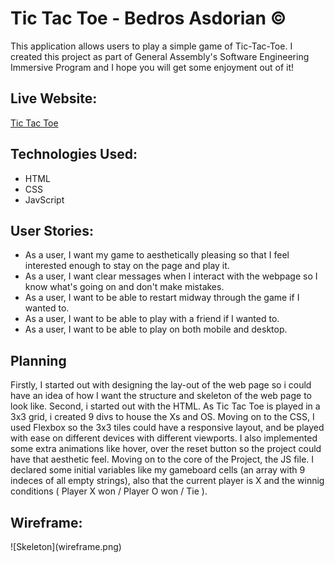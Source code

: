 **<h1>Tic Tac Toe -  Bedros Asdorian © </h1>**
This application allows users to play a simple game of Tic-Tac-Toe. I created this project as part of General Assembly's Software Engineering Immersive Program and I hope you will get some enjoyment out of it!
**<h2>Live Website:</h2>**
  <a href="https://pages.git.generalassemb.ly/bedrosasdorian/Project01/">Tic Tac Toe</a>
**<h2>Technologies Used:</h2>**
  <ul>
  <li>HTML</li>
  <li>CSS</li>
  <li>JavScript</li>
  </ul>
<h2>User Stories:</h2>
  <ul>
  <li>As a user, I want my game to aesthetically pleasing so that I feel interested enough to stay on the page and play it.</li>
  <li>As a user, I want clear messages when I interact with the webpage so I know what's going on and don't make mistakes.</li>
  <li>As a user, I want to be able to restart midway through the game if I wanted to.</li>
  <li>As a user, I want to be able to play with a friend if I wanted to.</li>
  <li>As a user, I want to be able to play on both mobile and desktop.</li>
  </ul>
<h2>Planning</h2>
Firstly, I started out with designing the lay-out of the web page so i could have an idea of how I want the structure and skeleton of the web page to look like. Second, i started out with the HTML. As Tic Tac Toe is played in a 3x3 grid, i created 9 divs to house the Xs and OS. Moving on to the CSS, I used Flexbox so the 3x3 tiles could have a responsive layout, and be played with ease on different devices with different viewports. I also implemented some extra animations like hover, over the reset button so the project could have that aesthetic feel. Moving on to the core of the Project, the JS file. I declared some initial variables like my gameboard cells (an array with 9 indeces of all empty strings), also that the current player is X and the winnig conditions ( Player X won / Player O won / Tie ).
<h2>Wireframe:</h2>
![Skeleton](wireframe.png)
